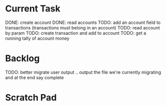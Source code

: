 
# Current Task

DONE: create account
DONE: read accounts
TODO: add an account field to transactions (transactions must belong in an account)
TODO: read account by param
TODO: create transaction and add to account
TODO: get a running tally of account money


# Backlog

TODO: better migrate user output .. output the file we're currently migrating and at the end say complete

# Scratch Pad
